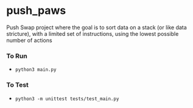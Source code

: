 # push_paws
Push Swap project where the goal is to sort data on a stack (or like data stricture), with a limited set of instructions, using the lowest  possible number of actions

### To Run
* `python3 main.py`

### To Test
* `python3 -m unittest tests/test_main.py`

